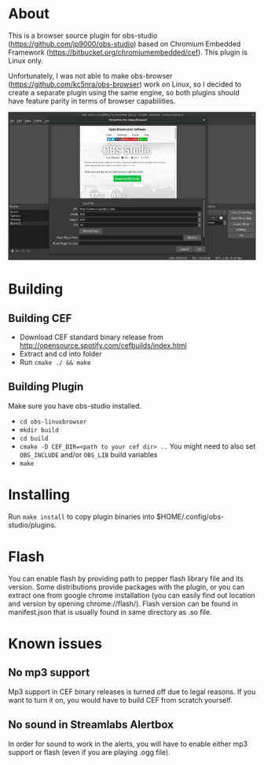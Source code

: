 # About

This is a browser source plugin for obs-studio (https://github.com/jp9000/obs-studio) based
on Chromium Embedded Framework (https://bitbucket.org/chromiumembedded/cef). This plugin is Linux only.

Unfortunately, I was not able to make obs-browser (https://github.com/kc5nra/obs-browser) work on Linux,
so I decided to create a separate plugin using the same engine, so both plugins should have feature parity in
terms of browser capabilities.

![Browser window](img/obs-linuxbrowser.png)

# Building

## Building CEF

* Download CEF standard binary release from http://opensource.spotify.com/cefbuilds/index.html
* Extract and cd into folder
* Run `cmake ./ && make`

## Building Plugin

Make sure you have obs-studio installed.

* `cd obs-linuxbrowser`
* `mkdir build`
* `cd build`
* `cmake -D CEF_DIR=<path to your cef dir> ..` You might need to also set `OBS_INCLUDE` and/or `OBS_LIB`
build variables
* `make`

# Installing

Run `make install` to copy plugin binaries into $HOME/.config/obs-studio/plugins.

# Flash

You can enable flash by providing path to pepper flash library file and its version.
Some distributions provide packages with the plugin, or you can extract one from google chrome installation (you can easily find out location and version by opening chrome://flash/).
Flash version can be found in manifest.json that is usually found in same directory as .so file.

# Known issues

## No mp3 support

Mp3 support in CEF binary releases is turned off due to legal reasons. If you want to turn it on, you would
have to build CEF from scratch yourself.

## No sound in Streamlabs Alertbox

In order for sound to work in the alerts, you will have to enable either mp3 support or flash (even if you are
playing .ogg file).
